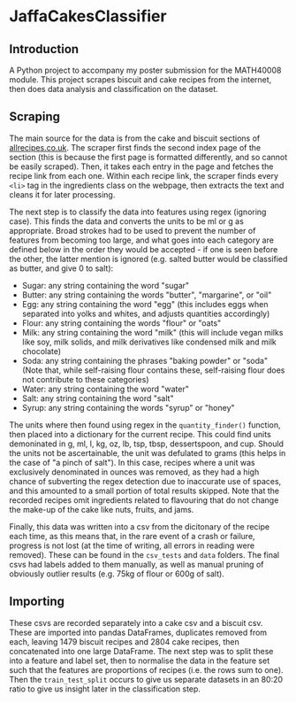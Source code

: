 # JaffaCakesClassifier

## Introduction
 A Python project to accompany my poster submission for the MATH40008 module. This project scrapes biscuit and cake recipes from the internet, then does data analysis and classification on the dataset.
 
## Scraping
 The main source for the data is from the cake and biscuit sections of [allrecipes.co.uk](http://allrecipes.co.uk). The scraper first finds the second index page of the section (this is because the first page is formatted differently, and so cannot be easily scraped). Then, it takes each entry in the page and fetches the recipe link from each one. Within each recipe link, the scraper finds every `<li>` tag in the ingredients class on the webpage, then extracts the text and cleans it for later processing.
 
 The next step is to classify the data into features using regex (ignoring case). This finds the data and converts the units to be ml or g as appropriate. Broad strokes had to be used to prevent the number of features from becoming too large, and what goes into each category are defined below in the order they would be accepted - if one is seen before the other, the latter mention is ignored (e.g. salted butter would be classified as butter, and give 0 to salt):
 - Sugar: any string containing the word "sugar"
 - Butter: any string containing the words "butter", "margarine", or "oil"
 - Egg: any string containing the word "egg" (this includes eggs when separated into yolks and whites, and adjusts quantities accordingly)
 - Flour: any string containing the words "flour" or "oats"
 - Milk: any string containing the word "milk" (this will include vegan milks like soy, milk solids, and milk derivatives like condensed milk and milk chocolate)
 - Soda: any string containing the phrases "baking powder" or "soda" (Note that, while self-raising flour contains these, self-raising flour does not contribute to these categories)
 - Water: any string containing the word "water"
 - Salt: any string containing the word "salt"
 - Syrup: any string containing the words "syrup" or "honey"
 
 The units where then found using regex in the `quantity_finder()` function, then placed into a dictionary for the current recipe. This could find units demoninated in g, ml, l, kg, oz, lb, tsp, tbsp, dessertspoon, and cup. Should the units not be ascertainable, the unit was defulated to grams (this helps in the case of "a pinch of salt"). In this case, recipes where a unit was exclusively denominated in ounces was removed, as they had a high chance of subverting the regex detection due to inaccurate use of spaces, and this amounted to a small portion of total results skipped. Note that the recorded recipes omit ingredients related to flavouring that do not change the make-up of the cake like nuts, fruits, and jams.
 
 Finally, this data was written into a csv from the dicitonary of the recipe each time, as this means that, in the rare event of a crash or failure, progress is not lost (at the time of writing, all errors in reading were removed). These can be found in the `csv_tests` and `data` folders. The final csvs had labels added to them manually, as well as manual pruning of obviously outlier results (e.g. 75kg of flour or 600g of salt).

## Importing
 These csvs are recorded separately into a cake csv and a biscuit csv. These are imported into pandas DataFrames, duplicates removed from each, leaving 1479 biscuit recipes and 2804 cake recipes, then concatenated into one large DataFrame. The next step was to split these into a feature and label set, then to normalise the data in the feature set such that the features are proportions of recipes (i.e. the rows sum to one). Then the `train_test_split` occurs to give us separate datasets in an 80:20 ratio to give us insight later in the classification step.
